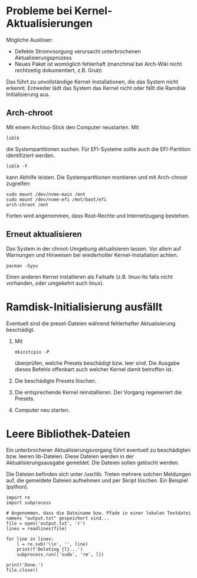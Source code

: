 # Probleme bei Kernel-Aktualisierungen
Mögliche Auslöser:
- Defekte Stromvsorgung verursacht unterbrochenen Aktualisierungsprozess
- Neues Paket ist womöglich fehlerhaft (manchmal bei Arch-Wiki nicht rechtzeitig dokumentiert, z.B. Grub)

Das führt zu unvollständige Kernel-Installationen, die das System nicht erkennt. Entweder lädt das System das Kernel nicht oder fällt die Ramdisk Initialisierung aus.

## Arch-chroot
Mit einem Archiso-Stick den Computer neustarten. Mit 
```
lsblk
```

die Systempartitionen suchen. Für EFI-Systeme sollte auch die EFI-Partition identifiziert werden. 
```
lsblk -f 
```

kann Abhilfe leisten. Die Systempartitionen montieren und mit Arch-chroot zugreifen:
```
sudo mount /dev/nvme-main /mnt
sudo mount /dev/nvme-efi /mnt/boot/efi
arch-chroot /mnt
```

Forten wird angenommen, dass Root-Rechte und Internetzugang bestehen. 

## Erneut aktualisieren
Das System in der chroot-Umgebung aktualisieren lassen. Vor allem auf Warnungen und Hinweisen bei wiederholter Kernel-Installation achten.
```
pacman -Syyu
```

Einen anderen Kernel installieren als Failsafe (z.B. linux-lts falls nicht vorhanden, oder umgekehrt auch linux). 

# Ramdisk-Initialisierung ausfällt
Eventuell sind die preset-Dateien während fehlerhafter Aktualisierung beschädigt. 

1. Mit
    ```
    mkinitcpio -P
    ```

    überprüfen, welche Presets beschädigt bzw. leer sind. Die Ausgabe dieses Befehls offenbart auch welcher Kernel damit betroffen ist.
2. Die beschädigte Presets löschen.
3. Die entsprechende Kernel reinstallieren. Der Vorgang regeneriert die Presets.
4. Computer neu starten.

# Leere Bibliothek-Dateien
Ein unterbrochener Aktualisierungsvorgang führt eventuell zu beschädigten bzw. leeren lib-Dateien. Diese Dateien werden in der Aktualisierungsausgabe gemeldet. Die Dateien sollen gelöscht werden. 

Die Dateien befinden sich unter /usr/lib. Treten mehrere solchen Meldungen auf, die gemeldete Dateien aufnehmen und per Skript löschen. Ein Beispiel (python).
```
import re
import subprocess

# Angenommen, dass die Dateiname bzw. Pfade in einer lokalen Textdatei namens "output.txt" gespeichert sind...
file = open('output.txt', 'r')
lines = readlines(file)

for line in lines:
    l = re.sub('\\n', '', line)
    print(f'Deleting {l}...')
    subprocess.run(['sudo', 'rm', l])

print('Done.')
file.close()
```
